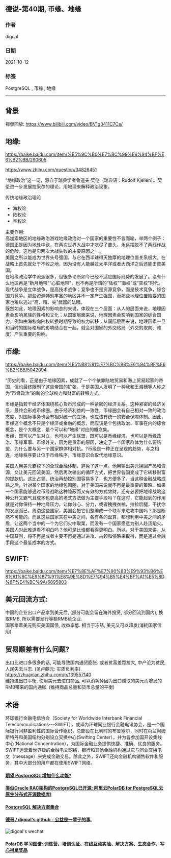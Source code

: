 ## 德说-第40期, 币缘、地缘   
    
### 作者    
digoal    
    
### 日期    
2021-10-12     
    
### 标签    
PostgreSQL , 币缘 , 地缘        
    
----    
    
## 背景    
视频回放: https://www.bilibili.com/video/BV1g3411C7Ca/      
    
## 地缘:   
https://baike.baidu.com/item/%E5%9C%B0%E7%BC%98%E6%94%BF%E6%B2%BB/290605  
  
https://www.zhihu.com/question/34826451   
  
“地缘政治”这一词，源自于瑞典学者鲁道夫·契伦（瑞典语：Rudolf Kjellén）。契伦进一步发展拉采尔的理论，用地理来解释政治现象。  
  
传统地缘政治理论  
- 海权论  
- 陆权论  
- 空权论  
  
主要作用:   
高加索地区的地缘政治游戏地缘政治对一个国家的重要性不言而喻，举两个例子：德国正是因为地处中欧，在两次世界大战中才吃尽了苦头，永远摆脱不了两线作战的危险，这也是它两次大战失败的主要原因之一。  
美国之所以能成为世界头号强国，与它在西半球得天独厚的地理位置关系极大，在战略上首先就处于不败之地，因为没有人能越过太平洋或者大西洋之后还能击败美国。  
在地缘政治学中流派很多，但很多论断如今已经不适应国际局势的发展了。没有什么地区再是“新月地带”“心脏地带”，也不再是所谓的“陆权”“海权”或“空权”时代。现代战争是立体战争，是高技术战争；竞争也不是资源竞争，而是技术竞争，综合国力竞争。那些资源特别丰富的地区并不一定产生强国，而那些地理位置险要的国家也难以逃过“高、精、尖”武器的法眼。  
既然如此，地理因素的影响总的来说，体现在三个层面：从人的层面来说，地理因素会影响民族的性格和文化；从国家层面来说，地理因素会影响到国家的综合国力，例如由海权向陆权转换时期导致的权力转移；从国际层面来说，地理因素一旦和当时的国际格局的影响结合在一起，就会对国家的外交格局（外交的取向、难度）产生重要的影响。  
  
## 币缘:   
https://baike.baidu.com/item/%E5%B8%81%E7%BC%98%E6%94%BF%E6%B2%BB/5042094  
  
“历史的看，正是由于地缘因素，成就了一个个依靠陆地贸易和海上贸易起家的帝国，但也最终限制了这些帝国的扩张。于是美国人发明了一种我和王湘穗等人称之为“币缘政治”的新的全球权力和财富的转移方式。  
  
币缘是指若干经济体围绕核心货币形成的一种紧密的经济关系。这种紧密的经济关系，最终会形成币缘圈。由于经济利益的一致性，币缘圈会有自己相对一致的政治态度，对国际事务也会有相对统一的立场，也应该有统一的安全保障体制。因此，币缘这个概念不只是个经济或金融的概念，而应该是个包括政治、军事在内的综合概念，是个大概念，是个可以和“地缘”对应的概念集。  
币缘，既可以产生对立，也可以产生联盟，既可以是币缘经济，也可以是币缘政治、币缘军事、币缘外交，因为是货币的原因，决定了一个国家群体为什么要结盟，为什么要与另一个国家群体相对抗。?币缘是一种正在呈现的趋势，与之相连，地缘秩序要让位于币缘秩序，币缘意识会取代地缘意识。  
  
美国人用美元霸权下的全球金融体制，避免了这一点。他用输出美元换回产品和资源，又让美元回流美国，然后再次输出的循环方式，把世界各国变成了它转移财富的提款机。这比占领、统治再劫掠别国容易多了，也方便多了。当这种金融战略成熟之后，针对某个国家的地缘包围圈，对于美国来说就不再是最重要的策略。如果一个国家能够通过币缘战略这种隐蔽而又有效的方式敛财，还有必要把地缘战略这种公开又霸气且成本也更高的老式方法做为主要手段吗？在这时，它能起到的作用就是对你保持一种地缘压力，让你分心、分力，或者拽拽衣袖，拉拉后腿，干扰你的发展而已。周边这些国家，美国会把它们整编成一个联军来进攻中国吗？那是断然不可能的。而且这些国家夹在中美之间，各有各的盘算，都想利用中美之间的矛盾，让这两个当中的一个为它们火中取栗，而没有一个国家愿意为别人赴汤蹈火。美国人对此难道看不明白吗？他可是比谁都看得更明白。所以，对于美国来讲，从中国获利，将不再是或者主要不再是通过进攻、占领和侵略来取得，而是通过金融手段这个最低成本的方式。  
  
  
## SWIFT:   
https://baike.baidu.com/item/%E7%8E%AF%E7%90%83%E9%93%B6%E8%A1%8C%E9%87%91%E8%9E%8D%E7%94%B5%E4%BF%A1%E5%8D%8F%E4%BC%9A/6895803  
  
## 美元回流方式:    
中国的企业出口产品拿到美元后, (部分可能会留在海外投资, 部分回流到国内), 换取RMB, 所以需要发行等额RMB给企业.      
国家拿着美元购买美国国债, 收益率低. 相当于冻结, 美元又可以超发(消耗国家信用).      
  
## 贸易顺差有什么问题?     
出口比进口多很多的话, 可能导致国内通货膨胀. 或者贫富差距拉大, 中产沦为贫民, 人民失去斗志.  (见卢麒元: 实质负利率).     https://zhuanlan.zhihu.com/p/139557140    
维持进出口平衡, 使用美元去进口商品, 可以消耗掉因为出口赚取的美元而增发的RMB带来的国内通胀.   (维持商品总量和货币总量的平衡)      
    
## 术语      
环球银行金融电信协会（Society for Worldwide Interbank Financial Telecommunications---SWIFT），或译为环球同业银行金融电讯协会，是一个国际银行间非盈利性的国际合作组织，总部设在比利时的布鲁塞尔，同时在荷兰阿姆斯特丹和美国纽约分别设立交换中心(Swifting Center），并为各参加国开设集线中心(National Concentration），为国际金融业务提供快捷、准确、优良的服务。SWIFT运营着世界级的金融电文网络，银行和其他金融机构通过它与同业交换电文（message）来完成金融交易。除此之外，SWIFT还向金融机构销售软件和服务，其中大部分的用户都在使用SWIFT网络。  
  
  
  
#### [期望 PostgreSQL 增加什么功能?](https://github.com/digoal/blog/issues/76 "269ac3d1c492e938c0191101c7238216")
  
  
#### [类似Oracle RAC架构的PostgreSQL已开源: 阿里云PolarDB for PostgreSQL云原生分布式开源数据库!](https://github.com/alibaba/PolarDB-for-PostgreSQL "57258f76c37864c6e6d23383d05714ea")
  
  
#### [PostgreSQL 解决方案集合](https://yq.aliyun.com/topic/118 "40cff096e9ed7122c512b35d8561d9c8")
  
  
#### [德哥 / digoal's github - 公益是一辈子的事.](https://github.com/digoal/blog/blob/master/README.md "22709685feb7cab07d30f30387f0a9ae")
  
  
![digoal's wechat](../pic/digoal_weixin.jpg "f7ad92eeba24523fd47a6e1a0e691b59")
  
  
#### [PolarDB 学习图谱: 训练营、培训认证、在线互动实验、解决方案、生态合作、写心得拿奖品](https://www.aliyun.com/database/openpolardb/activity "8642f60e04ed0c814bf9cb9677976bd4")
  
